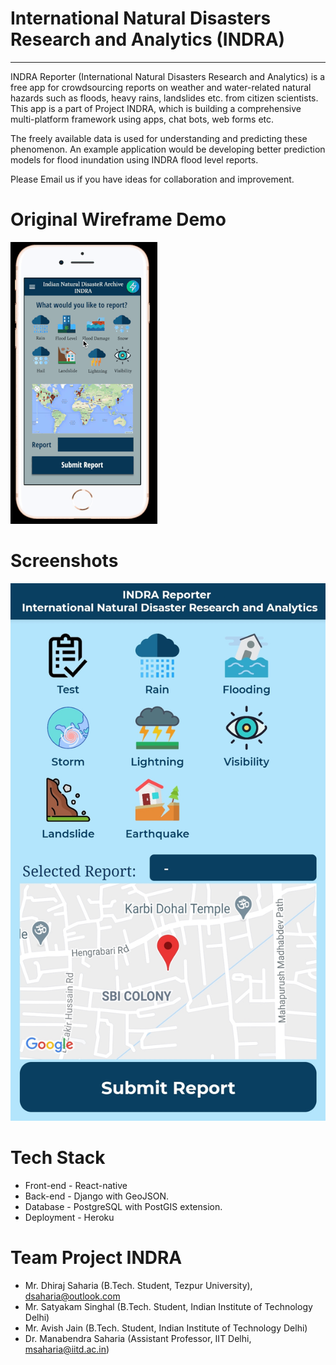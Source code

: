 # International Natural Disasters Research and Analytics (INDRA)
---
INDRA Reporter (International Natural Disasters Research and Analytics) is a free app for crowdsourcing reports on weather and water-related natural hazards such as floods, heavy rains, landslides etc. from citizen scientists. This app is a part of Project INDRA, which is building a comprehensive multi-platform framework using apps, chat bots, web forms etc.

The freely available data is used for understanding and predicting these phenomenon. An example application would be developing better prediction models for flood inundation using INDRA flood level reports.

Please Email us if you have ideas for collaboration and improvement.
# Original Wireframe Demo
<img src="./figures/indra_wireframe_v1.gif"/>

# Screenshots
<img src="./figures/Screenshots/main.jpg"/>

# Tech Stack
* Front-end - React-native
* Back-end - Django with GeoJSON.
* Database - PostgreSQL with PostGIS extension.
* Deployment - Heroku

# Team Project INDRA
* Mr. Dhiraj Saharia (B.Tech. Student, Tezpur University), dsaharia@outlook.com
* Mr. Satyakam Singhal (B.Tech. Student, Indian Institute of Technology Delhi)
* Mr. Avish Jain (B.Tech. Student, Indian Institute of Technology Delhi)
* Dr. Manabendra Saharia (Assistant Professor, IIT Delhi, msaharia@iitd.ac.in)